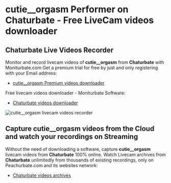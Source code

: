 # cutie__orgasm Performer on Chaturbate - Free LiveCam videos downloader

## Chaturbate Live Videos Recorder

Monitor and record livecam videos of **cutie__orgasm** from **Chaturbate** with Moniturbate.com
Get a premium trial for free by just and only registering with your Email address:
* [cutie__orgasm Premium videos downloader](https://moniturbate.com/request-demo-licence-key.html)

Free livecam videos downloader - Moniturbate Software:
* [Chaturbate videos downloader](https://moniturbate.com/moniturbate-download-software.html)

![cutie__orgasm livecam videos recorder](https://peachurnet.com/templates/moniturbate-software.png)


## Capture cutie__orgasm videos from the Cloud and watch your recordings on Streaming

Without the need of downloading a software, capture **cutie__orgasm** livecam videos from **Chaturbate** 100% online.
Watch Livecam archives from **Chaturbate** unlimitedly from thousands of existing recordings, only on Peachurbate.com and its websites network:
* [Chaturbate videos archives](https://peachurnet.com/)